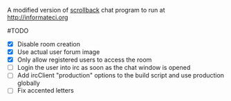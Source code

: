 A modified version of [scrollback](https://github.com/scrollback/scrollback)
chat program to run at http://informateci.org

#TODO
- [x] Disable room creation
- [x] Use actual user forum image
- [x] Only allow registered users to access the room
- [ ] Login the user into irc as soon as the chat window is opened
- [ ] Add ircClient "production" options to the build script and use production globally
- [ ] Fix accented letters

